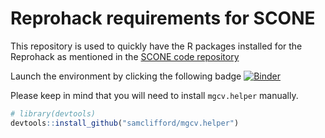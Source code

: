 # Reprohack requirements for SCONE
This repository is used to quickly have the R packages installed for the Reprohack as mentioned in the [SCONE code repository](https://github.com/rivm-syso/SCONE)

Launch the environment by clicking the following badge
[![Binder](https://mybinder.org/badge_logo.svg)](https://mybinder.org/v2/gh/aframosp/Reprohack_R/SCONE)

Please keep in mind that you will need to install `mgcv.helper` manually.

``` r
# library(devtools)
devtools::install_github("samclifford/mgcv.helper")
```
